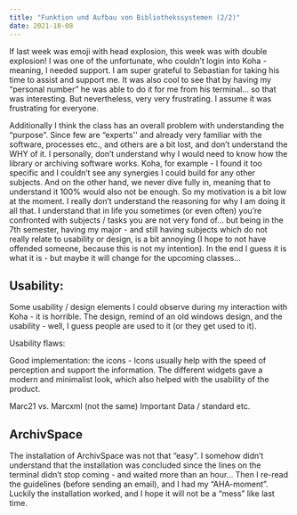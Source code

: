 ```yaml
---
title: "Funktion und Aufbau von Bibliothekssystemen (2/2)"
date: 2021-10-08
---
```


If last week was emoji with head explosion, this week was with double explosion! I was one of the unfortunate, who couldn’t login into Koha - meaning, I needed support. 
I am super grateful  to Sebastian for taking his time to assist and support me. It was also cool to see that by having my “personal number” he was able to do it for me from his terminal… so that was interesting. 
But nevertheless, very very frustrating. I assume it was frustrating for everyone. 

Additionally I think the class has an overall problem with understanding the “purpose”. Since few are “experts'' and already very familiar with the software, processes etc., and others are a bit lost, and don’t understand the WHY of it. 
I personally, don’t understand why I would need to know how the library or archiving software works. Koha, for example - I found it too specific and I couldn’t see any synergies I could build for any other subjects.
And on the other hand, we never dive fully in, meaning that to understand it 100% would also not be enough. So my motivation is a bit low at the moment. I really don’t understand the reasoning for why I am doing it all that. I understand that in life you sometimes (or even often) you’re confronted with subjects / tasks you are not very fond of… but being in the 7th semester, having my major - and still having subjects which do not really relate to usability or design, is a bit annoying (I hope to not have offended someone, because this is not my intention). In the end I guess it is what it is - but maybe it will change for the upcoming classes…

## Usability:

Some usability / design elements I could observe during my interaction with Koha - it is horrible. The design, remind of an old windows design, and the usability - well, I guess people are used to it (or they get used to it). 

Usability flaws:

Good implementation: the icons - Icons usually help with the speed of perception and support the information. The different widgets gave a modern and minimalist look, which also helped with the usability of the product. 

Marc21 vs. Marcxml (not the same)
Important Data / standard etc. 

## ArchivSpace 
The installation of ArchivSpace was not that “easy”. I somehow didn’t understand that the installation was concluded since the lines on the terminal didn’t stop coming - and waited more than an hour… Then I re-read the guidelines (before sending an email), and I had my “AHA-moment”. Luckily the installation worked, and I hope it will not be a “mess” like last time.   
